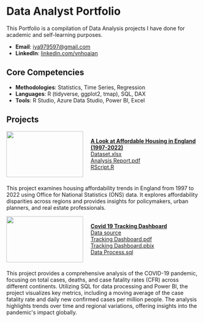# Data Analyst Portfolio
This Portfolio is a compilation of Data Analysis projects I have done for academic and self-learning purposes.

- **Email**: [iya979597@gmail.com](iya979597@gmail.com)
- **LinkedIn**: [linkedin.com/vnhoaian](https://www.linkedin.com/in/vnhoaian/)

## Core Competencies

- **Methodologies**: Statistics, Time Series, Regression
- **Languages**: R (tidyverse, ggplot2, tmap), SQL, DAX <!-- Python (Pandas, Numpy, Scikit-Learn, Scipy, Keras, Matplotlib), -->  
- **Tools**: R Studio, Azure Data Studio, Power BI, Excel

## Projects

<div style="display: flex; align-items: center; margin-bottom: 20px;">
    <img align="left" width="200" height="120" src="https://github.com/archd3sai/Portfolio/blob/master/Images/telecom.jpg" style="margin-right: 20px;">
    <div>
        <strong><a href="https://github.com/anvo-2001/an.github.io/tree/main/Housing-Affordability-Analysis">A Look at Affordable Housing in England (1997-2022)</a></strong>
        <br />
        <a href="https://github.com/anvo-2001/an.github.io/blob/main/Housing-Affordability-Analysis/Dataset.xlsx">Dataset.xlsx</a>
        <br />
        <a href="https://github.com/anvo-2001/an.github.io/blob/main/Housing-Affordability-Analysis/Housing Affordability Report.pdf">Analysis Report.pdf</a>
        <br />
        <a href="https://github.com/anvo-2001/an.github.io/blob/main/Housing-Affordability-Analysis/Housing Affordability RScript.R">RScript.R</a>
    </div>
</div>

This project examines housing affordability trends in England from 1997 to 2022 using Office for National Statistics (ONS) data. It explores affordability disparities across regions and provides insights for policymakers, urban planners, and real estate professionals. 


<div style="display: flex; align-items: center; margin-bottom: 20px;">
    <img align="left" width="200" height="120" src="https://github.com/archd3sai/Portfolio/blob/master/Images/telecom.jpg" style="margin-right: 20px;">
    <div>
        <strong><a href="https://github.com/anvo-2001/an.github.io/tree/main/Covid19-Tracking">Covid 19 Tracking Dashboard</a></strong>
        <br />
        <a href="https://ourworldindata.org/covid-deaths">Data source</a>
        <br />
        <a href="https://github.com/anvo-2001/an.github.io/tree/main/Covid19-Tracking/Covid 19 Project.pdf">Tracking Dashboard.pdf</a>
        <br />
        <a href="https://github.com/anvo-2001/an.github.io/tree/main/Covid19-Tracking/Covid 19 Project.pbix">Tracking Dashboard.pbix</a>
        <br />
        <a href="https://github.com/anvo-2001/an.github.io/tree/main/Covid19-Tracking/Covid 19 Project.sql">Data Process.sql</a>
    </div>
</div>
This project provides a comprehensive analysis of the COVID-19 pandemic, focusing on total cases, deaths, and case fatality rates (CFR) across different continents. Utilizing SQL for data processing and Power BI, the project visualizes key metrics, including a moving average of the case fatality rate and daily new confirmed cases per million people. The analysis highlights trends over time and regional variations, offering insights into the pandemic's impact globally.
